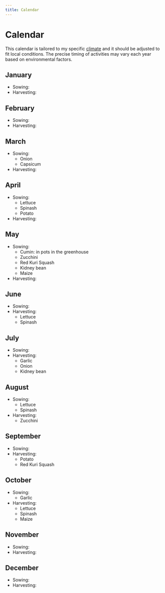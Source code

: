 ```yaml
---
title: Calendar
---
```


# Calendar

This calendar is tailored to my specific [climate](gardening/climate) and it
should be adjusted to fit local conditions. The precise timing of activities
may vary each year based on environmental factors.

## January

- Sowing:
- Harvesting:

## February

- Sowing:
- Harvesting:

## March

- Sowing:
  - Onion
  - Capsicum
- Harvesting:

## April

- Sowing:
  - Lettuce
  - Spinash
  - Potato
- Harvesting:

## May

- Sowing:
  - Cumin: in pots in the greenhouse
  - Zucchini
  - Red Kuri Squash
  - Kidney bean
  - Maize
- Harvesting:

## June

- Sowing:
- Harvesting:
  - Lettuce
  - Spinash

## July

- Sowing:
- Harvesting:
  - Garlic
  - Onion
  - Kidney bean

## August

- Sowing:
  - Lettuce
  - Spinash
- Harvesting:
  - Zucchini

## September

- Sowing:
- Harvesting:
  - Potato
  - Red Kuri Squash

## October

- Sowing:
  - Garlic
- Harvesting:
  - Lettuce
  - Spinash
  - Maize

## November

- Sowing:
- Harvesting:

## December

- Sowing:
- Harvesting:
